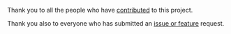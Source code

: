 Thank you to all the people who have [contributed](https://github.com/go-spatial/proj/graphs/contributors) to this project.

Thank you also to everyone who has submitted an [issue or feature](https://github.com/go-spatial/proj/issues?utf8=%E2%9C%93&q=is%3Aissue) request.
